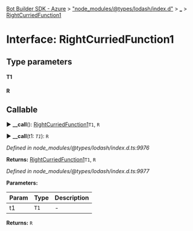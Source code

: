 [Bot Builder SDK - Azure](../README.md) > ["node_modules/@types/lodash/index.d"](../modules/_node_modules__types_lodash_index_d_.md) > [_](../modules/_node_modules__types_lodash_index_d_._.md) > [RightCurriedFunction1](../interfaces/_node_modules__types_lodash_index_d_._.rightcurriedfunction1.md)



# Interface: RightCurriedFunction1

## Type parameters
#### T1 
#### R 
## Callable
► **__call**(): [RightCurriedFunction1](_node_modules__types_lodash_index_d_._.rightcurriedfunction1.md)`T1`, `R`

► **__call**(t1: *`T1`*): `R`



*Defined in node_modules/@types/lodash/index.d.ts:9976*





**Returns:** [RightCurriedFunction1](_node_modules__types_lodash_index_d_._.rightcurriedfunction1.md)`T1`, `R`



*Defined in node_modules/@types/lodash/index.d.ts:9977*



**Parameters:**

| Param | Type | Description |
| ------ | ------ | ------ |
| t1 | `T1`   |  - |





**Returns:** `R`





